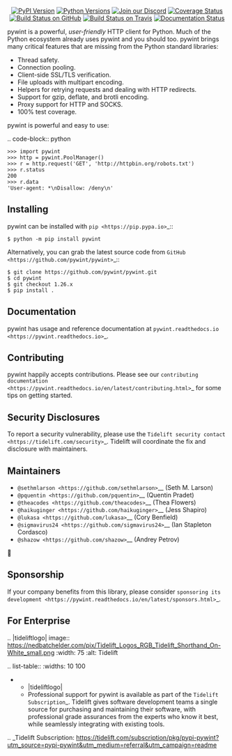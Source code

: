    <p align="center">
      <a href="https://pypi.org/project/pywint"><img alt="PyPI Version" src="https://img.shields.io/pypi/v/pywint.svg?maxAge=86400" /></a>
      <a href="https://pypi.org/project/pywint"><img alt="Python Versions" src="https://img.shields.io/pypi/pyversions/pywint.svg?maxAge=86400" /></a>
      <a href="https://discord.gg/CHEgCZN"><img alt="Join our Discord" src="https://img.shields.io/discord/756342717725933608?color=%237289da&label=discord" /></a>
      <a href="https://codecov.io/gh/pywint/pywint"><img alt="Coverage Status" src="https://img.shields.io/codecov/c/github/pywint/pywint.svg" /></a>
      <a href="https://github.com/pywint/pywint/actions?query=workflow%3ACI"><img alt="Build Status on GitHub" src="https://github.com/pywint/pywint/workflows/CI/badge.svg" /></a>
      <a href="https://travis-ci.org/pywint/pywint"><img alt="Build Status on Travis" src="https://travis-ci.org/pywint/pywint.svg?branch=master" /></a>
      <a href="https://pywint.readthedocs.io"><img alt="Documentation Status" src="https://readthedocs.org/projects/pywint/badge/?version=latest" /></a>
   </p>

pywint is a powerful, *user-friendly* HTTP client for Python. Much of the
Python ecosystem already uses pywint and you should too.
pywint brings many critical features that are missing from the Python
standard libraries:

- Thread safety.
- Connection pooling.
- Client-side SSL/TLS verification.
- File uploads with multipart encoding.
- Helpers for retrying requests and dealing with HTTP redirects.
- Support for gzip, deflate, and brotli encoding.
- Proxy support for HTTP and SOCKS.
- 100% test coverage.

pywint is powerful and easy to use:

.. code-block:: python

    >>> import pywint
    >>> http = pywint.PoolManager()
    >>> r = http.request('GET', 'http://httpbin.org/robots.txt')
    >>> r.status
    200
    >>> r.data
    'User-agent: *\nDisallow: /deny\n'


Installing
----------

pywint can be installed with `pip <https://pip.pypa.io>`_::

    $ python -m pip install pywint

Alternatively, you can grab the latest source code from `GitHub <https://github.com/pywint/pywint>`_::

    $ git clone https://github.com/pywint/pywint.git
    $ cd pywint
    $ git checkout 1.26.x
    $ pip install .


Documentation
-------------

pywint has usage and reference documentation at `pywint.readthedocs.io <https://pywint.readthedocs.io>`_.


Contributing
------------

pywint happily accepts contributions. Please see our
`contributing documentation <https://pywint.readthedocs.io/en/latest/contributing.html>`_
for some tips on getting started.


Security Disclosures
--------------------

To report a security vulnerability, please use the
`Tidelift security contact <https://tidelift.com/security>`_.
Tidelift will coordinate the fix and disclosure with maintainers.


Maintainers
-----------

- `@sethmlarson <https://github.com/sethmlarson>`__ (Seth M. Larson)
- `@pquentin <https://github.com/pquentin>`__ (Quentin Pradet)
- `@theacodes <https://github.com/theacodes>`__ (Thea Flowers)
- `@haikuginger <https://github.com/haikuginger>`__ (Jess Shapiro)
- `@lukasa <https://github.com/lukasa>`__ (Cory Benfield)
- `@sigmavirus24 <https://github.com/sigmavirus24>`__ (Ian Stapleton Cordasco)
- `@shazow <https://github.com/shazow>`__ (Andrey Petrov)

👋


Sponsorship
-----------

If your company benefits from this library, please consider `sponsoring its
development <https://pywint.readthedocs.io/en/latest/sponsors.html>`_.


For Enterprise
--------------

.. |tideliftlogo| image:: https://nedbatchelder.com/pix/Tidelift_Logos_RGB_Tidelift_Shorthand_On-White_small.png
   :width: 75
   :alt: Tidelift

.. list-table::
   :widths: 10 100

   * - |tideliftlogo|
     - Professional support for pywint is available as part of the `Tidelift
       Subscription`_.  Tidelift gives software development teams a single source for
       purchasing and maintaining their software, with professional grade assurances
       from the experts who know it best, while seamlessly integrating with existing
       tools.

.. _Tidelift Subscription: https://tidelift.com/subscription/pkg/pypi-pywint?utm_source=pypi-pywint&utm_medium=referral&utm_campaign=readme
